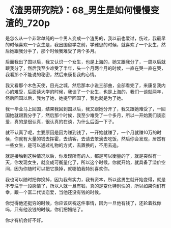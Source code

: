 # 《渣男研究院》：68_男生是如何慢慢变渣的_720p

是怎么从一个非常单纯的一个男人变成一个渣男的，我以前也爱过，伤过，我最早的时候喜欢一个女生是，我出国留学之前，学雅思的时候，就喜欢了一个女生，然后她跟我分手了，那个时候我难受了两个多月。

后面我出了国以后，我又认识一个女生，也是上海的，她又跟我分了，一周以后就跟我分了，然后我至少难受了半年，头一个月两个月的时候，一直在哭一直在哭，我看那个不能说的秘密，然后来康复我的心情。

我又看那个木色天使，目光之城，然后那本小说三部曲，全部看完了，来康复我内心的难受，后面读大学的时候，我谈了一个女生，也是上海的，我们一谈就两年，然后回国以后，我为了她，她提早回国了，我也就是为了她。

我一毕业马上回国，结果我回到国以后，我又跟她分开了，我又跟她难受了，一回国她就跟我分手了，然后那个时候，我至少难受了一个多月，所以一开始我们谈恋爱，真的是很认真，很认真的在谈，为什么后面一下子。

就不认真了呢，主要原因是因为赚到钱了，一开始就赚了，一个月就赚10万的时候，你就有大量的钱去挥霍，去请客，去请去笨滴去吃饭，然后你会发现，居然有一些女生，是可以通过礼物的方式，去置换的，不用去追。

就是接触到这种情况以后，你发现所有的人，都是可以衡量的了，就是突然有一天，你发现女生，就变成可衡量化了，所以这个时候，你就开始，就具备了溢价空间，因为你随时可以把它换掉，就哪怕我特别喜欢你。

我也可以随时把你换掉，因为我有实力，我有资本，所以这男生就开始变得，就是不专注于一段感情了，所以人就一旦有钱，真的是变化特别快的，所以如果你们有幸，跟一个富二代谈恋爱，当他还没有钱的时候。

你觉得他还挺穷的时候，你应该庆祝这件事情，因为一旦他有钱了，还轮着找你吗，只有他没钱的时候，你们把婚结了。

你才有机会好不好。